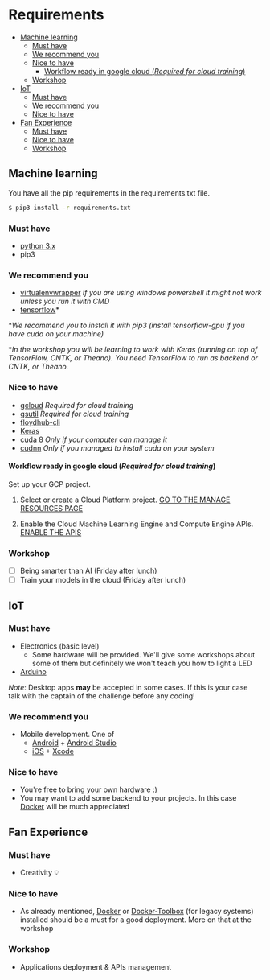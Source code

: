 # Requirements

- [Machine learning](#machine-learning)
  * [Must have](#must-have)
  * [We recommend you](#we-recommend-you)
  * [Nice to have](#nice-to-have)
    + [Workflow ready in google cloud (*Required for cloud training*)](#workflow-ready-in-google-cloud---required-for-cloud-training--)
  * [Workshop](#workshop)
- [IoT](#iot)
  * [Must have](#must-have-1)
  * [We recommend you](#we-recommend-you-1)
  * [Nice to have](#nice-to-have-1)
- [Fan Experience](#fan-experience)
  * [Must have](#must-have-2)
  * [Nice to have](#nice-to-have-2)
  * [Workshop](#workshop-1)


## Machine learning

You have all the pip requirements in the requirements.txt file.
```bash
$ pip3 install -r requirements.txt
```

### Must have

- [python 3.x](https://www.python.org/downloads/)
- pip3

### We recommend you
- [virtualenvwrapper](http://virtualenvwrapper.readthedocs.io/en/latest/install.html) *If you are using windows powershell it might not work unless you run it with CMD*
- [tensorflow](https://www.tensorflow.org/install/)*

**We recommend you to install it with pip3 (install tensorflow-gpu if you have cuda on your machine)*

**In the workshop you will be learning to work with Keras (running on top of TensorFlow, CNTK, or Theano). You need TensorFlow to run as backend or CNTK, or Theano.*

### Nice to have

- [gcloud](https://cloud.google.com/sdk/downloads?hl=en) *Required for cloud training*
- [gsutil](https://cloud.google.com/storage/docs/gsutil_install) *Required for cloud training*
- [floydhub-cli](https://github.com/floydhub/floyd-cli)
- [Keras](https://keras.io/#installation)
- [cuda 8](https://developer.nvidia.com/cuda-80-ga2-download-archive) *Only if your computer can manage it*
- [cudnn](https://developer.nvidia.com/cudnn) *Only if you managed to install cuda on your system*

#### Workflow ready in google cloud (*Required for cloud training*)

Set up your GCP project.

1. Select or create a Cloud Platform project. [GO TO THE MANAGE RESOURCES PAGE](https://console.cloud.google.com/cloud-resource-manager)

2. Enable the Cloud Machine Learning Engine and Compute Engine APIs. [ENABLE THE APIS](https://console.cloud.google.com/flows/enableapi?apiid=ml.googleapis.com,compute_component)

### Workshop

- [ ] Being smarter than AI (Friday after lunch)
- [ ] Train your models in the cloud (Friday after lunch)

## IoT

### Must have

- Electronics (basic level)
  - Some hardware will be provided. We'll give some workshops about some of them but definitely we won't teach you how to light a LED
- [Arduino](https://www.arduino.cc/)

*Note*: Desktop apps **may** be accepted in some cases. If this is your case talk with the captain of the challenge before any coding!

### We recommend you
- Mobile development. One of
  - [Android](https://developer.android.com) + [Android Studio](https://developer.android.com/studio/index.html?)
  - [iOS](https://developer.apple.com/) + [Xcode](https://developer.apple.com/xcode/)

### Nice to have

- You're free to bring your own hardware :)
- You may want to add some backend to your projects. In this case [Docker](https://www.docker.com/) will be much appreciated

## Fan Experience

### Must have

- Creativity :bulb:

### Nice to have

- As already mentioned, [Docker](https://docs.docker.com/install/) or [Docker-Toolbox](https://docs.docker.com/toolbox/) (for legacy systems) installed should be a must for a good deployment. More on that at the workshop

### Workshop
- Applications deployment & APIs management
